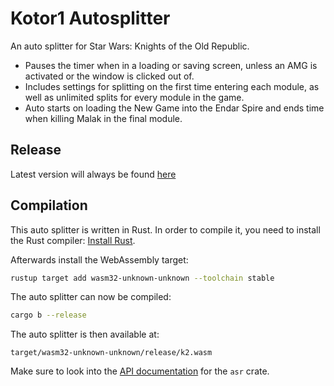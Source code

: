 # Kotor1 Autosplitter

An auto splitter for Star Wars: Knights of the Old Republic.
- Pauses the timer when in a loading or saving screen, unless an AMG is activated or the window is clicked out of.
- Includes settings for splitting on the first time entering each module, as well as unlimited splits for every module in the game.
- Auto starts on loading the New Game into the Endar Spire and ends time when killing Malak in the final module.

## Release

Latest version will always be found [here](https://github.com/RedMage08/kotor2-autosplitter-wasm/releases/latest/download/kotor1.wasm)

## Compilation

This auto splitter is written in Rust. In order to compile it, you need to
install the Rust compiler: [Install Rust](https://www.rust-lang.org/tools/install).

Afterwards install the WebAssembly target:
```sh
rustup target add wasm32-unknown-unknown --toolchain stable
```

The auto splitter can now be compiled:
```sh
cargo b --release
```

The auto splitter is then available at:
```
target/wasm32-unknown-unknown/release/k2.wasm
```

Make sure to look into the [API documentation](https://livesplit.org/asr/asr/) for the `asr` crate.
